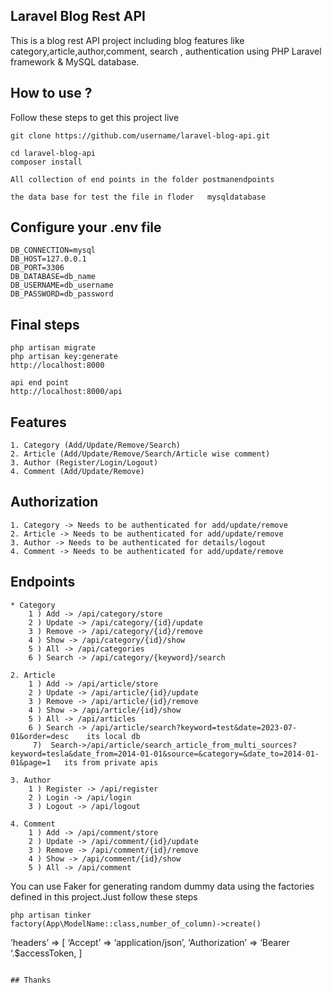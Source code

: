 ## Laravel Blog Rest API
This is a blog rest API project including blog features like category,article,author,comment, search , authentication using PHP Laravel framework & MySQL database.

## How to use ?
Follow these steps to get this project live

```
git clone https://github.com/username/laravel-blog-api.git

cd laravel-blog-api
composer install

All collection of end points in the folder postmanendpoints

the data base for test the file in floder   mysqldatabase

```
## Configure your .env file

```
DB_CONNECTION=mysql
DB_HOST=127.0.0.1
DB_PORT=3306
DB_DATABASE=db_name
DB_USERNAME=db_username
DB_PASSWORD=db_password

```  

## Final steps

```
php artisan migrate
php artisan key:generate
http://localhost:8000

api end point
http://localhost:8000/api

```
## Features
    1. Category (Add/Update/Remove/Search)
    2. Article (Add/Update/Remove/Search/Article wise comment)
    3. Author (Register/Login/Logout)
    4. Comment (Add/Update/Remove)

## Authorization
    1. Category -> Needs to be authenticated for add/update/remove
    2. Article -> Needs to be authenticated for add/update/remove
    3. Author -> Needs to be authenticated for details/logout
    4. Comment -> Needs to be authenticated for add/update/remove
    
## Endpoints
    * Category
        1 ) Add -> /api/category/store 
        2 ) Update -> /api/category/{id}/update 
        3 ) Remove -> /api/category/{id}/remove 
        4 ) Show -> /api/category/{id}/show 
        5 ) All -> /api/categories
        6 ) Search -> /api/category/{keyword}/search
        
    2. Article
        1 ) Add -> /api/article/store 
        2 ) Update -> /api/article/{id}/update 
        3 ) Remove -> /api/article/{id}/remove 
        4 ) Show -> /api/article/{id}/show 
        5 ) All -> /api/articles
        6 ) Search -> /api/article/search?keyword=test&date=2023-07-01&order=desc    its local db
         7)  Search->/api/article/search_article_from_multi_sources?keyword=tesla&date_from=2014-01-01&source=&category=&date_to=2014-01-01&page=1   its from private apis 
        
    3. Author
        1 ) Register -> /api/register 
        2 ) Login -> /api/login
        3 ) Logout -> /api/logout
        
    4. Comment
        1 ) Add -> /api/comment/store 
        2 ) Update -> /api/comment/{id}/update 
        3 ) Remove -> /api/comment/{id}/remove 
        4 ) Show -> /api/comment/{id}/show 
        5 ) All -> /api/comment

You can use Faker for generating random dummy data using the factories defined in this project.Just follow these steps
```
php artisan tinker
factory(App\ModelName::class,number_of_column)->create()
```


‘headers’ => [
    ‘Accept’ => ‘application/json’,
    ‘Authorization’ => ‘Bearer ‘.$accessToken,
]
```

## Thanks